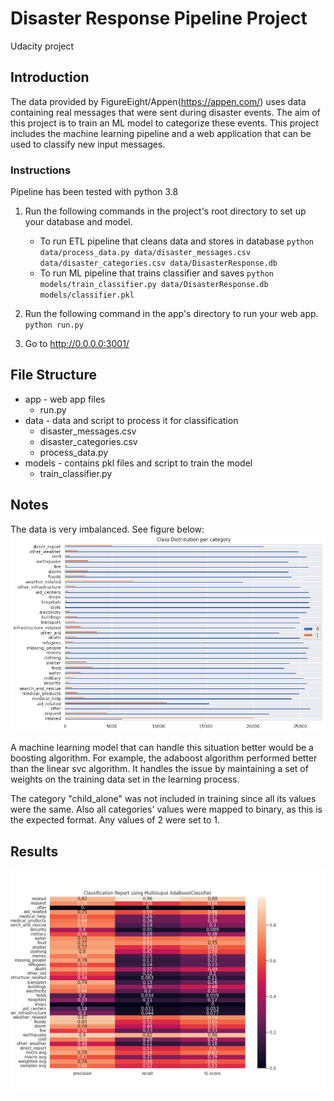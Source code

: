 # Disaster Response Pipeline Project 
Udacity project

## Introduction
The data provided by FigureEight/Appen(https://appen.com/) uses data containing real messages that were sent during disaster events.
The aim of this project is to train an ML model to categorize these events.
This project includes the machine learning pipeline and a web application that can be used to classify new input messages.

### Instructions
Pipeline has been tested with python 3.8

1. Run the following commands in the project's root directory to set up your database and model.

    - To run ETL pipeline that cleans data and stores in database
        `python data/process_data.py data/disaster_messages.csv data/disaster_categories.csv data/DisasterResponse.db`
    - To run ML pipeline that trains classifier and saves
        `python models/train_classifier.py data/DisasterResponse.db models/classifier.pkl`

2. Run the following command in the app's directory to run your web app.
    `python run.py`

3. Go to http://0.0.0.0:3001/

## File Structure
- app - web app files
    - run.py 
- data - data and script to process it for classification
    - disaster_messages.csv
    - disaster_categories.csv
    - process_data.py
- models - contains pkl files and script to train the model
    - train_classifier.py

## Notes
The data is very imbalanced. See figure below:
![alt text](https://github.com/sukiat11/disaster-response-project/blob/main/images/class_distribution.png)


A machine learning model that can handle this situation better would be a boosting algorithm. For example, the adaboost algorithm performed better
than the linear svc algorithm. It handles the issue by maintaining a set of weights on the training data set in the learning process.

The category "child_alone" was not included in training since all its values were the same. Also all categories' values were mapped to binary,
as this is the expected format. Any values of 2 were set to 1.

## Results
![alt text](https://github.com/sukiat11/disaster-response-project/blob/main/images/report_adaboost.png)








